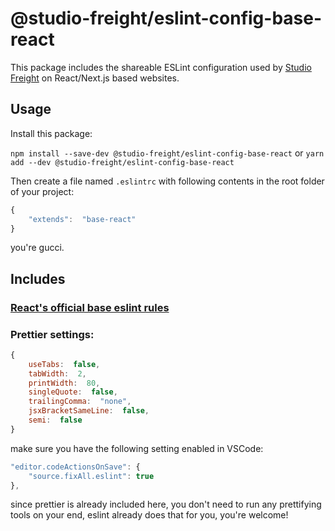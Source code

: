 # @studio-freight/eslint-config-base-react

This package includes the shareable ESLint configuration used by [Studio Freight](https://github.com/studio-freight) on React/Next.js based websites.

## Usage

Install this package:

`npm install --save-dev @studio-freight/eslint-config-base-react`
or
`yarn add --dev @studio-freight/eslint-config-base-react`

Then create a file named `.eslintrc` with following contents in the root folder of your project:

```js
{
	"extends":  "base-react"
}
```

you're gucci.

## Includes

### [React's official base eslint rules](https://github.com/facebook/create-react-app/tree/master/packages/eslint-config-react-app#usage-outside-of-create-react-app)

### Prettier settings:

```js
{
	useTabs:  false,
	tabWidth:  2,
	printWidth:  80,
	singleQuote:  false,
	trailingComma:  "none",
	jsxBracketSameLine:  false,
	semi:  false
}
```

make sure you have the following setting enabled in VSCode:

```js
"editor.codeActionsOnSave": {
    "source.fixAll.eslint": true
},
```

since prettier is already included here, you don't need to run any prettifying tools on your end, eslint already does that for you, you're welcome!

